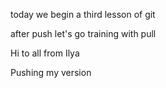 today we begin a third lesson of git

after push let's go training with pull

Hi to all from Ilya

Pushing my version

